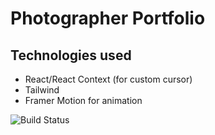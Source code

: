 # Photographer Portfolio

## Technologies used

- React/React Context (for custom cursor)
- Tailwind
- Framer Motion for animation

![Build Status](https://drive.google.com/uc?id=1bozPaUElS9FFWM382buuOYi_dIQHZhkq)
